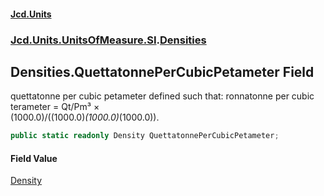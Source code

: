 #### [Jcd.Units](index.md 'index')
### [Jcd.Units.UnitsOfMeasure.SI](Jcd.Units.UnitsOfMeasure.SI.md 'Jcd.Units.UnitsOfMeasure.SI').[Densities](Densities.md 'Jcd.Units.UnitsOfMeasure.SI.Densities')

## Densities.QuettatonnePerCubicPetameter Field

quettatonne per cubic petameter defined such that: ronnatonne per cubic terameter = Qt/Pm³ ×  
(1000.0)/((1000.0)*(1000.0)*(1000.0)).

```csharp
public static readonly Density QuettatonnePerCubicPetameter;
```

#### Field Value
[Density](Density.md 'Jcd.Units.UnitTypes.Density')
